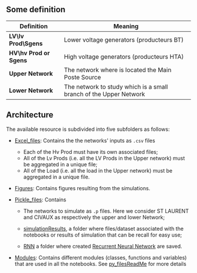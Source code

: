 ## Some definition

|    Definition             |                              Meaning                               
|   --------                |                ----------------------------------------            
| **LV\lv Prod\Sgens**      |   Lower voltage generators (producteurs BT)                        
| **HV\hv Prod or Sgens**   |   High voltage generators (producteurs HTA)
   **Upper Network**        |   The network where is located the Main Poste Source
   **Lower Network**        |   The network to study which is a small branch of the Upper Network


## Architecture
The available resource is subdivided into five subfolders as follows:
- [Excel_files](Excel_files/): Contains the the networks' inputs as ``.csv`` files 
  - Each of the Hv Prod must have its own associated files;
  - All of the Lv Prods (i.e. all the LV Prods in the Upper network) must be aggregated  in a unique file;
  - All of the Load  (i.e. all the load in the Upper network) must be aggregated in a unique file.
  
- [Figures](Figures/): Contains figures resulting from the simulations.

- [Pickle_files](Pickle_files/): Contains
  - The networks to simulate as ``.p`` files. Here we consider ST LAURENT and CIVAUX as respectively the upper and lower Network; 
  - [simulationResults](pickle_files/simulationResults), a folder where files/dataset associated with the notebooks or results of simulation that can be recall for easy use;
  
  - [RNN](Pickle_files/RNN) a folder where created [Recurrent Neural Network](https://en.wikipedia.org/wiki/Recurrent_neural_network) are saved.
  
- [Modules](Modules/): Contains different modules (classes, functions and variables) that are used in all the notebooks. See [py_filesReadMe](py_files/README.md) for more details
